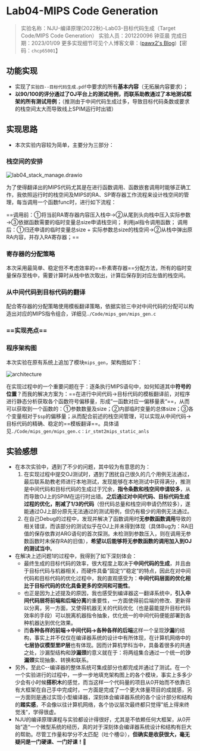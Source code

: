 # Lab04-MIPS Code Generation

> 实验名称：NJU-编译原理(2022秋)-Lab03-目标代码生成（Target Code/MIPS Code Generation）
> 实验人员：201220096 钟亚晨
> 完成日期：2023/01/09
> 更多实现细节可见个人博客文章：([pawx2's Blog](https://pawx2.github.io/1/01/lec-compile-lab04-mips-generation/))【密码：`chcp65001`】

## 功能实现

- 实现了`实验四--目标代码生成.pdf`中要求的所有**基本内容**（无拓展内容要求）；
- **以90/100的评分通过了OJ平台上的测试用例，而联系助教通过了本地测试框架的所有测试用例**；（推测由于中间代码生成过多，导致目标代码条数或要求的栈空间太大而导致线上SPIM运行时出错）

## 实现思路

- 本次实验内容较为简单，主要分为三部分：

### 栈空间的安排

![lab04_stack_manage.drawio](S:\reprots\report.assets\lab04_stack_manage.drawio.png)

为了使得翻译出的MIPS代码尤其是在进行函数调用、函数嵌套调用时能够正确工作，我依照运行时的栈空间及MIPS的RA、SP寄存器工作流程来设计栈空间的管理，每当调用一个函数func时，进行如下流程：

==调用前：①将当前RA寄存器内容压入栈中→②从尾到头向栈中压入实际参数→③依据函数需要的临时变量总size申请栈空间；
利用jal指令调用函数；
调用后：①归还申请的临时变量总size + 实际参数总size的栈空间→②从栈中弹出原RA内容，并存入RA寄存器；==

### 寄存器的分配策略

本次采用最简单、稳定但不考虑效率的==朴素寄存器==分配方法，所有的临时变量保存至栈中，需要计算时从栈中依次取出，计算后保存到对应左值的栈空间。

### 从中间代码到目标代码的翻译

配合寄存器的分配策略使用模板翻译策略，依据实验三中对中间代码的分配可以构造出对应的MIPS指令组合，详细见`./Code/mips_gen/mips_gen.c`

### ==实现亮点==

### 程序架构图

本次实验在原有系统上追加了模块`mips_gen`，架构图如下：

![architecture](S:\reprots\report.assets\architecture.png)

在实现过程中的一个重要问题在于：逐条执行MIPS语句中，如何知道其中**符号的位置**？而我的解决方案为：==在进行中间代码→目标代码的模板翻译前，对程序进行静态分析获取各个函数符号偏移量，形成”一函数对应一偏移量表“==，从而可以获取到一个函数的：①参数数量及size；②内部临时变量的总体size；③各个变量相对于`$sp`的偏移量；从而配合前述的栈空间管理，可以实现从中间代码→目标代码的精确、稳定的==模板翻译==。具体请见`./Code/mips_gen/mips_gen.c：ir_stmt2mips_static_anls`

## 实验感想

- 在本次实验中，遇到了不少的问题，其中较为有意思的为：
    1. 在实现过程中提交OJ测试时，遇到了困扰自己很久的几个用例无法通过，最后联系助教老师进行本地测试，发现能够在本地测试中获得满分，推测是中间代码和目标代码的生成过于冗余，**指令条数和栈空间申请较多**，从而导致OJ上的SPIM在运行时出错。**之后通过对中间代码、目标代码生成过程的优化，削减了1/3的代码**（但代码总量和栈空间申请仍然较多），遂能通过OJ上部分原先无法通过的测试用例，但仍有极少的用例无法通过。
    2. 在自己Debug的过程中，发现并解决了函数调用时**无参数函数调用**导致的相关错误，而该部分的测试似乎在OJ上并未得到体现（具体Bug为：RA旧值的保存依靠对ARG语句的首次探测。未检测到参数压入，则在调用无参数函数时未保存RA的旧值），**希望以后能够将无参数函数的调用加入到OJ的测试当中**。
- 在解决上述问题1的过程中，我得到了如下深刻体会：
    - 最终生成的目标代码的效率，很大程度上取决于**中间代码的生成**，并且由于目标代码与机器相关，而硬件具备”固定“/”稳定“的特点，因此在对中间代码和目标代码的优化过程中，我的直观感受为：**中间代码层面的优化相比于目标代码的优化具备更多的空间和可能性**。
    - 也正是因为上述提及的原因，我也感受到编译器这一翻译系统中，**引入中间代码层将前端和后端分离**的重要性，一方面使得前后端的修改、更新得以分离，另一方面，又使得机器无关的代码优化（也是最能提升目标代码效率的手段）可以脱离机器指令抽象，优化统一的中间代码便能部署到各种机器达到优化效果。
    - 而**各种各样的前端→中间代码→各种各样的后端**这样一个呈现**沙漏**的结构，事实上并不仅仅在编译器系统的设计中有所体现，在计算机网络中的**七层协议模型里IP层**也有体现。因而计算机学科当中，具备着很多的共通之处，沙漏型结构和**沙漏颈**的意义就在于：将两组集合通过一个统一的**沙漏颈**实现抽象、转换和联系。
- 另外，至此C\-\-编译器的整体系统可集成部分也都完成并通过了测试。在一个一个实验进行的过程中，一步一步地填充架构图上的各个模块，事实上多多少少会有小时候**搭积木**的感觉，而当这样一个代码量的项目从0开始而不依靠已有大框架在自己手中完成时，一方面是完成了一个更大体量项目的成就感，另一方面则是通过实现小型编译器，深刻体会编译器系统的各个设计部分和结构的**踏实感**，不会像以往计算机网络，各个协议层次最终都只觉得”纸上得来终觉浅“，学得很虚。
- NJU的编译原理课程与实验都设计得很好，尤其是不依赖任何大框架，从0开始”造“一个微型系统的经历，真的对于深刻体会编译器系统设计和结构有巨大的帮助。尽管工作量和学分不太匹配（吐个槽😛），**但确实是收获很大，毫无疑问是一门硬课、一门好课！**:tada:

